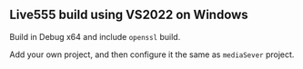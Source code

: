 ## Live555 build using VS2022 on Windows

Build in Debug x64 and include `openssl` build. 

Add your own project, and then configure it the same as `mediaSever` project.
